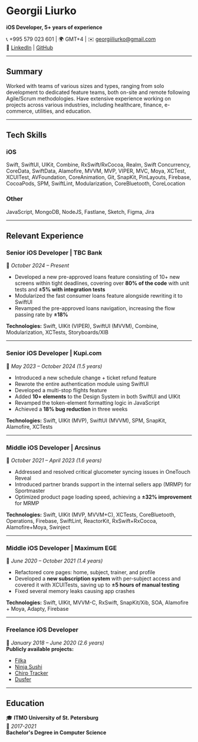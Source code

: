 # Georgii Liurko  
**iOS Developer, 5+ years of experience**  

📞 +995 579 023 601 | 🌍 GMT+4 | ✉️ [georgiiliurko@gmail.com](mailto:georgiiliurko@gmail.com)  
🔗 [LinkedIn](https://www.linkedin.com/in/georgiyliurko/) | [GitHub](https://github.com/GeorgiiLiurko)  

---

## Summary  
Worked with teams of various sizes and types, ranging from solo development to dedicated feature teams, both on-site and remote following Agile/Scrum methodologies. Have extensive experience working on projects across various industries, including healthcare, finance, e-commerce, utilities, and education.

---

## Tech Skills  

### **iOS**  
Swift, SwiftUI, UIKit, Combine, RxSwift/RxCocoa, Realm, Swift Concurrency, CoreData, SwiftData, Alamofire, MVVM, MVP, VIPER, MVC, Moya, XCTest, XCUITest, AVFoundation, CoreAnimation, Git, SnapKit, PinLayouts, Firebase, CocoaPods, SPM, SwiftLint, Modularization, CoreBluetooth, CoreLocation  

### **Other**  
JavaScript, MongoDB, NodeJS, Fastlane, Sketch, Figma, Jira  

---

## Relevant Experience  

### **Senior iOS Developer | TBC Bank**  
📅 *October 2024 – Present*  
- Developed a new pre-approved loans feature consisting of 10+ new screens within tight deadlines, covering over **80% of the code** with unit tests and **±5% with integration tests**  
- Modularized the fast consumer loans feature alongside rewriting it to SwiftUI  
- Revamped the pre-approved loans navigation, increasing the flow passing rate by **±18%**  

**Technologies:** Swift, UIKit (VIPER), SwiftUI (MVVM), Combine, Modularization, XCTests, Storyboards/XIB  

---

### **Senior iOS Developer | Kupi.com**  
📅 *May 2023 – October 2024 (1.5 years)*  
- Introduced a new schedule change + ticket refund feature  
- Rewrote the entire authentication module using SwiftUI  
- Developed a multi-stop flights feature  
- Added **10+ elements** to the Design System in both SwiftUI and UIKit  
- Revamped the token-element formatting logic in JavaScript  
- Achieved a **18% bug reduction** in three weeks  

**Technologies:** Swift, UIKit (MVP), SwiftUI (MVVM), SPM, SnapKit, Alamofire, XCTests  

---

### **Middle iOS Developer | Arcsinus**  
📅 *October 2021 – April 2023 (1.6 years)*  
- Addressed and resolved critical glucometer syncing issues in OneTouch Reveal  
- Introduced partner brands support in the internal sellers app (MRMP) for Sportmaster  
- Optimized product page loading speed, achieving a **±32% improvement** for MRMP  

**Technologies:** Swift, UIKit (MVP, MVVM+C), XCTests, CoreBluetooth, Operations, Firebase, SwiftLint, ReactorKit, RxSwift+RxCocoa, Alamofire+Moya, Swinject  

---

### **Middle iOS Developer | Maximum EGE**  
📅 *June 2020 – October 2021 (1.4 years)*  
- Refactored core pages: home, subject, trainer, and profile  
- Developed a **new subscription system** with per-subject access and covered it with XCUITests, saving up to **±5 hours of manual testing**  
- Fixed several memory leaks causing app crashes  

**Technologies:** Swift, UIKit, MVVM-C, RxSwift, SnapKit/Xib, SOA, Alamofire + Moya, Adapty, Firebase  

---

### **Freelance iOS Developer**  
📅 *January 2018 – June 2020 (2.6 years)*  
**Publicly available projects:**  
- [Filka](https://apps.apple.com/ge/app/%D1%84%D0%B8%D0%BB%D0%B0%D0%B4%D0%B5%D0%BB%D1%8C%D1%84%D0%B8%D1%8F/id1492618392)  
- [Ninja Sushi](https://apps.apple.com/ge/app/ninja-sushi/id1437544985)  
- [Chirp Tracker](https://apps.apple.com/ge/app/chirp-tracker/id6484162262)  
- [Dusfer](https://apps.apple.com/kw/app/dusfer-notes-tasks/id1539406924)  

---

## Education  

🎓 **ITMO University of St. Petersburg**  
📅 *2017-2021*  
**Bachelor's Degree in Computer Science**  
